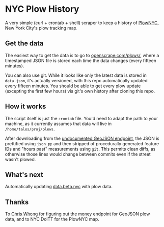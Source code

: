 # NYC Plow History

A very simple (curl + crontab + shell) scraper to keep a history of
[PlowNYC](http://maps.nyc.gov/snow/), New York City's plow tracking map.

## Get the data

The easiest way to get the data is to go to
[openscrape.com/plows/](http://openscrape.com/plows/), where
a timestamped JSON file is stored each time the data changes (every fifteen
minutes).

You can also use git.  While it looks like only the latest data is stored in
`data.json`, it's actually versioned, with this repo automatically updated
every fifteen minutes.  You should be able to get every plow update (excepting
the first few hours) via git's own history after cloning this repo.

## How it works

The script itself is just the `crontab` file.  You'd need to adapt the path to
your machine, as it currently assumes that data will live in
`/home/talos/proj/plows`.

After downloading from the [undocumented GeoJSON endpoint](http://maps.nyc.gov/geoserver/wfs?request=GetFeature&version=1.1.1&typeName=public:SNW_PLOWED&outputFormat=application/json), the JSON is prettified
using `json_pp` and then stripped of procedurally generated feature IDs and
"hours past" measurements using `git`.  This permits clean diffs, as otherwise
those lines would change between commits even if the street wasn't plowed.

## What's next

Automatically updating [data.beta.nyc](http://data.beta.nyc) with plow data.

## Thanks

To [Chris Whong](https://github.com/chriswhong) for figuring out the money
endpoint for GeoJSON plow data, and to NYC DoITT for the PlowNYC map.
